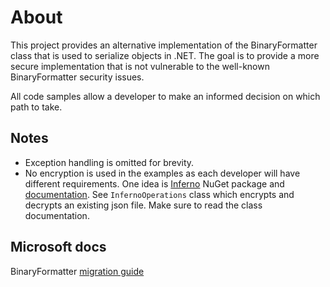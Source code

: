 ﻿# About

This project provides an alternative implementation of the BinaryFormatter class that is used to serialize objects in .NET. The goal is to provide a more secure implementation that is not vulnerable to the well-known BinaryFormatter security issues.

All code samples allow a developer to make an informed decision on which path to take.

## Notes

- Exception handling is omitted for brevity.
- No encryption is used in the examples as each developer will have different requirements. One idea is [Inferno](https://www.nuget.org/packages/Inferno/1.6.6?_src=template) NuGet package and [documentation](https://securitydriven.net/inferno/). See `InfernoOperations` class which encrypts and decrypts an existing json file. Make sure to read the class documentation.

## Microsoft docs

BinaryFormatter [migration guide](https://learn.microsoft.com/en-us/dotnet/standard/serialization/binaryformatter-migration-guide/)
